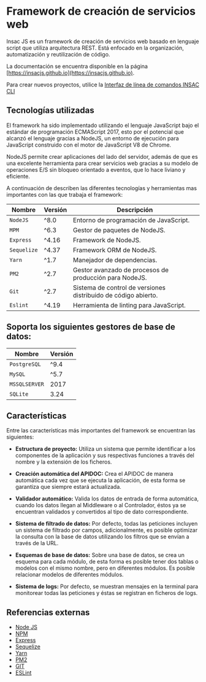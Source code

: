 
# Framework de creación de servicios web

Insac JS es un framework de creación de servicios web basado en lenguaje script que utiliza arquitectura REST. Está enfocado en la organización, automatización y reutilización de código.

La documentación se encuentra disponible en la página [https://insacjs.github.io](https://insacjs.github.io).

Para crear nuevos proyectos, utilice la [Interfaz de línea de comandos INSAC CLI](https://github.com/insacjs/insac-cli)

## Tecnologías utilizadas

El framework ha sido implementado utilizando el lenguaje JavaScript bajo el estándar de programación ECMAScript 2017, esto por el potencial que alcanzó el lenguaje gracias a NodeJS, un entorno de ejecución para JavaScript construido con el motor de JavaScript V8 de Chrome.

NodeJS permite crear aplicaciones del lado del servidor, además de que es una excelente herramienta para crear servicios web gracias a su modelo de operaciones E/S sin bloqueo orientado a eventos, que lo hace liviano y eficiente.

A continuación de describen las diferentes tecnologías y herramientas mas importantes con las que trabaja el framework:

| Nombre      | Versión  | Descripción                                                    |
| ----------- | -------- | -------------------------------------------------------------- |
| `NodeJS`    | ^8.0     | Entorno de programación de JavaScript.                         |
| `MPM`       | ^6.3     | Gestor de paquetes de NodeJS.                                  |
| `Express`   | ^4.16    | Framework de NodeJS.                                           |
| `Sequelize` | ^4.37    | Framework ORM de NodeJS.                                       |
| `Yarn`      | ^1.7     | Manejador de dependencias.                                     |
| `PM2`       | ^2.7     | Gestor avanzado de procesos de producción para NodeJS.         |
| `Git`       | ^2.7     | Sistema de control de versiones distribuido de código abierto. |
| `Eslint`    | ^4.19    | Herramienta de linting para JavaScript.                        |

## Soporta los siguientes gestores de base de datos:

| Nombre        | Versión  |
| ------------- | -------- |
| `PostgreSQL`  | ^9.4     |
| `MySQL`       | ^5.7     |
| `MSSQLSERVER` | 2017     |
| `SQLite`      | 3.24     |

## Características

Entre las características más importantes del framework se encuentran las siguientes:

- **Estructura de proyecto:** Utiliza un sistema que permite identificar a los componentes de la aplicación y sus respectivas funciones a través del nombre y la extensión de los ficheros.

- **Creación automática del APIDOC:** Crea el APIDOC de manera automática cada vez que se ejecuta la aplicación, de esta forma se garantiza que siempre estará actualizada.

- **Validador automático:** Valida los datos de entrada de forma automática, cuando los datos llegan al Middleware o al Controlador, éstos ya se encuentran validados y convertidos al tipo de dato correspondiente.

- **Sistema de filtrado de datos:** Por defecto, todas las peticiones incluyen un sistema de filtrado por campos, adicionalmente, es posible optimizar la consulta con la base de datos utilizando los filtros que se envían a través de la URL.

- **Esquemas de base de datos:** Sobre una base de datos, se crea un esquema para cada módulo, de esta forma es posible tener dos tablas o modelos con el mismo nombre, pero en diferentes módulos. Es posible relacionar modelos de diferentes módulos.

- **Sistema de logs:** Por defecto, se muestran mensajes en la terminal para monitorear todas las peticiones y éstas se registran en ficheros de logs.

## Referencias externas

- [Node JS](https://nodejs.org/es/)
- [NPM](https://www.npmjs.com/)
- [Express](http://expressjs.com/es/)
- [Sequelize](http://docs.sequelizejs.com/)
- [Yarn](https://yarnpkg.com/es-ES/)
- [PM2](http://pm2.keymetrics.io/)
- [GIT](https://git-scm.com/)
- [ESLint](https://eslint.org/)
